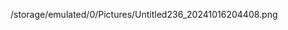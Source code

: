 


/storage/emulated/0/Pictures/Untitled236_20241016204408.png
<!---
ShweeBerry/ShweeBerry is a ✨ special ✨ repository because its `README.md` (this file) appears on your GitHub profile.
You can click the Preview link to take a look at your changes.
--->
